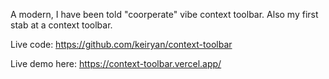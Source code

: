 A modern, I have been told "coorperate" vibe context toolbar. Also my first stab at a context toolbar.

Live code: https://github.com/keiryan/context-toolbar

Live demo here: https://context-toolbar.vercel.app/
